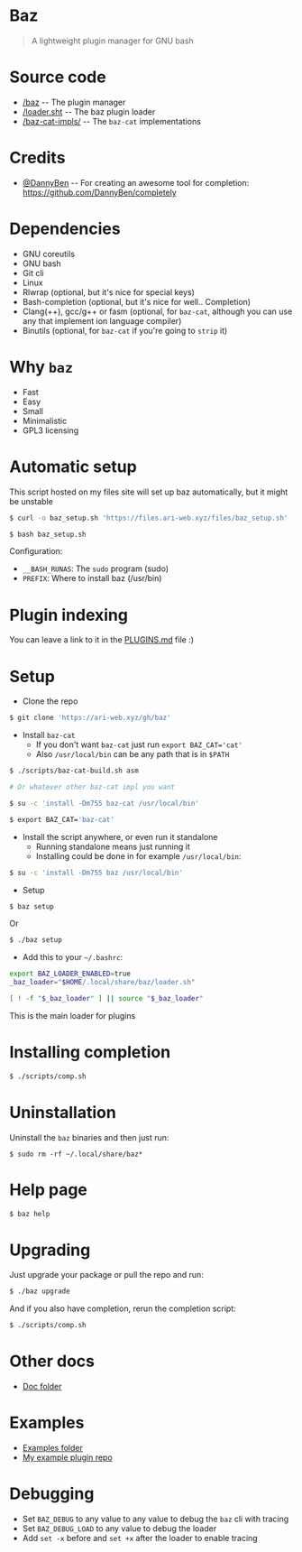 # Baz

> A lightweight plugin manager for GNU bash

# Source code

-   [/baz](/baz) -- The plugin manager
-   [/loader.sht](/loader.sht) -- The baz plugin loader
-   [/baz-cat-impls/](/baz-cat-impls/) -- The `baz-cat` implementations

# Credits

-   [@DannyBen](https://github.com/DannyBen) -- For creating an awesome tool for completion: https://github.com/DannyBen/completely

# Dependencies

-   GNU coreutils
-   GNU bash
-   Git cli
-   Linux
-   Rlwrap (optional, but it's nice for special keys)
-   Bash-completion (optional, but it's nice for well.. Completion)
-   Clang(++), gcc/g++ or fasm (optional, for `baz-cat`, although you can use any that implement ion language compiler)
-   Binutils (optional, for `baz-cat` if you're going to `strip` it)

# Why `baz`

-   Fast
-   Easy
-   Small
-   Minimalistic
-   GPL3 licensing

# Automatic setup

This script hosted on my files site will set up
baz automatically, but it might be unstable

```bash
$ curl -o baz_setup.sh 'https://files.ari-web.xyz/files/baz_setup.sh'

$ bash baz_setup.sh
```

Configuration:

-   `__BASH_RUNAS`: The `sudo` program (sudo)
-   `PREFIX`: Where to install baz (/usr/bin)

# Plugin indexing

You can leave a link to it in the [PLUGINS.md](/PLUGINS.md) file :)

# Setup

-   Clone the repo

```bash
$ git clone 'https://ari-web.xyz/gh/baz'
```

-   Install `baz-cat`
    -   If you don't want `baz-cat` just run `export BAZ_CAT='cat'`
    -   Also `/usr/local/bin` can be any path that is in `$PATH`

```sh
$ ./scripts/baz-cat-build.sh asm

# Or whatever other baz-cat impl you want

$ su -c 'install -Dm755 baz-cat /usr/local/bin'

$ export BAZ_CAT='baz-cat'
```

-   Install the script anywhere, or even run it standalone
    -   Running standalone means just running it
    -   Installing could be done in for example `/usr/local/bin`:

```bash
$ su -c 'install -Dm755 baz /usr/local/bin'
```

-   Setup

```bash
$ baz setup
```

Or

```bash
$ ./baz setup
```

-   Add this to your `~/.bashrc`:

```bash
export BAZ_LOADER_ENABLED=true
_baz_loader="$HOME/.local/share/baz/loader.sh"

[ ! -f "$_baz_loader" ] || source "$_baz_loader"
```

This is the main loader for plugins

# Installing completion

```bash
$ ./scripts/comp.sh
```

# Uninstallation

Uninstall the `baz` binaries and then just run:

```
$ sudo rm -rf ~/.local/share/baz*
```

# Help page

```bash
$ baz help
```

# Upgrading

Just upgrade your package or pull the repo
and run:

```bash
$ ./baz upgrade
```

And if you also have completion, rerun the completion
script:

```bash
$ ./scripts/comp.sh
```

# Other docs

-   [Doc folder](/doc)

# Examples

-   [Examples folder](/examples)
-   [My example plugin repo](https://github.com/TruncatedDinosour/baz-example-plugin)

# Debugging

-   Set `BAZ_DEBUG` to any value to any value to debug the `baz` cli with tracing
-   Set `BAZ_DEBUG_LOAD` to any value to debug the loader
-   Add `set -x` before and `set +x` after the loader to enable tracing
